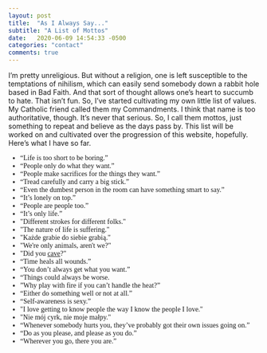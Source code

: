 ```yaml
---
layout: post
title:  "As I Always Say..."
subtitle: "A List of Mottos"
date:   2020-06-09 14:54:33 -0500
categories: "contact"
comments: true
---
```


I’m pretty unreligious. But without a religion, one is left susceptible to the temptations of nihilism, which can easily send somebody down a rabbit hole based in Bad Faith. And that sort of thought allows one’s heart to succumb to hate. That isn’t fun. So, I’ve started cultivating my own little list of values. My Catholic friend called them my Commandments. I think that name is too authoritative, though. It’s never that serious. So, I call them mottos, just something to repeat and believe as the days pass by. This list will be worked on and cultivated over the progression of this website, hopefully. Here’s what I have so far. <!-- more -->

<ul style="font-family: gentle;"><li>“Life is too short to be boring.”</li>
<li>“People only do what they want.”</li>
<li>“People make sacrifices for the things they want.”</li>
<li>“Tread carefully and carry a big stick.”</li>
<li>“Even the dumbest person in the room can have something smart to say.”</li>
<li>“It’s lonely on top.”</li>
<li>“People are people too.”</li>
<li>“It’s only life.”</li>
<li>"Different strokes for different folks."</li>
<li>"The nature of life is suffering."</li>
<li>"Każde grabie do siebie grabią."</li>
<li>"We're only animals, aren't we?"</li>
<li>"Did you <a href="/self-care/2019/07/10/on-desire/">cave</a>?"</li>
<li>“Time heals all wounds.”</li>
<li>“You don’t always get what you want.”</li>
<li>“Things could always be worse.</li>
<li>”Why play with fire if you can’t handle the heat?”</li>
<li>“Either do something well or not at all.”</li>
<li>“Self-awareness is sexy.”</li>
<li>"I love getting to know people the way I know the people I love."</li>
<li>"Nie mój cyrk, nie moje małpy."</li>
<li>“Whenever somebody hurts you, they’ve probably got their own issues going on.”</li>
<li>“Do as you please, and please as you do.”</li>
<li>“Wherever you go, there you are.”</li>
</ul>
